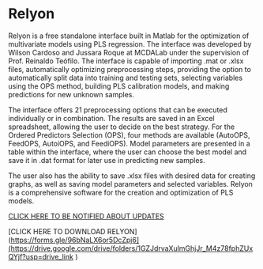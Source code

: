 # Relyon

Relyon is a free standalone interface built in Matlab for the optimization of multivariate models using PLS regression. The interface was developed by Wilson Cardoso and Jussara Roque at MCDALab under the supervision of Prof. Reinaldo Teófilo. The interface is capable of importing .mat or .xlsx files, automatically optimizing preprocessing steps, providing the option to automatically split data into training and testing sets, selecting variables using the OPS method, building PLS calibration models, and making predictions for new unknown samples.

The interface offers 21 preprocessing options that can be executed individually or in combination. The results are saved in an Excel spreadsheet, allowing the user to decide on the best strategy. For the Ordered Predictors Selection (OPS), four methods are available (AutoOPS, FeedOPS, AutoiOPS, and FeediOPS). Model parameters are presented in a table within the interface, where the user can choose the best model and save it in .dat format for later use in predicting new samples.

The user also has the ability to save .xlsx files with desired data for creating graphs, as well as saving model parameters and selected variables. Relyon is a comprehensive software for the creation and optimization of PLS models.

[CLICK HERE TO BE NOTIFIED ABOUT UPDATES](https://forms.gle/96bNaLX6or5DcZpj6)

[CLICK HERE TO DOWNLOAD RELYON](https://forms.gle/96bNaLX6or5DcZpj6](https://drive.google.com/drive/folders/1GZJdrvaXulmGhjJr_M4z78fphZUxQYjf?usp=drive_link ) 
